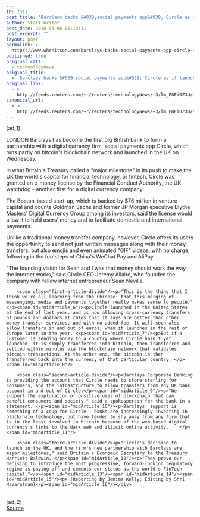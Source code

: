 ```yaml
---
ID: 2511
post_title: 'Barclays backs &#039;social payments app&#039; Circle as it launches in UK'
author: Staff Writer
post_date: 2016-04-06 06:13:11
post_excerpt: ""
layout: post
permalink: >
  https://www.whenitson.com/barclays-backs-social-payments-app-circle-as-it-launches-in-uk/
published: true
original_cats:
  - technologyNews
original_title:
  - 'Barclays backs &#039;social payments app&#039; Circle as it launches in UK'
original_link:
  - >
    http://feeds.reuters.com/~r/reuters/technologyNews/~3/lm_F8Ei0Z3U/story01.htm
canonical_url:
  - >
    http://feeds.reuters.com/~r/reuters/technologyNews/~3/lm_F8Ei0Z3U/story01.htm
---
```

 [ad_1]
<br><div id="articleText">
<span id="midArticle_start"/>

<span id="midArticle_0"/><span class="focusParagraph" readability="6"><p><span class="articleLocation">LONDON</span> Barclays has become the first big British bank to form a partnership with a digital currency firm, social payments app Circle, which runs partly on bitcoin's blockchain network and launched in the UK on Wednesday. </p></span><span id="midArticle_1"/><p>In what Britain's Treasury called a "major milestone" in its push to make the UK the world's capital for financial technology, or fintech, Circle was granted an e-money license by the Financial Conduct Authority, the UK watchdog - another first for a digital currency company. </p><span id="midArticle_2"/><p>The Boston-based start-up, which is backed by $76 million in venture capital and counts Goldman Sachs and former JP Morgan executive Blythe Masters' Digital Currency Group among its investors, said the license would allow it to hold users' money and to facilitate domestic and international payments. </p><span id="midArticle_3"/><p>Unlike a traditional money transfer company, however, Circle offers its users the opportunity to send not just written messages along with their money transfers, but also emojis and even animated "GIF" videos, with no charge, following in the footsteps of China's WeChat Pay and AliPay. </p><span id="midArticle_4"/><p>"The founding vision for Sean and I was that money should work the way the internet works," said Circle CEO Jeremy Allaire, who founded the company with fellow internet entrepreneur Sean Neville. </p><span id="midArticle_5"/>
        
        <span class="first-article-divide"/><p>"This is the thing that I think we're all learning from the Chinese: that this merging of messenging, media and payments together really makes sense to people."  </p><span id="midArticle_6"/><p>Circle launched in the United States at the end of last year, and is now allowing cross-currency transfers of pounds and dollars at rates that it says are better than other money transfer services, and with no added fee. It will soon also allow transfers in and out of euros, when it launches in the rest of Europe later in the year. </p><span id="midArticle_7"/><p>But if a customer is sending money to a country where Circle hasn't yet launched, it is simply transferred into bitcoin, then transferred and settled within minutes via the blockchain network that validates bitcoin transactions. At the other end, the bitcoin is then transferred back into the currency of that particular country. </p><span id="midArticle_8"/>
        
        <span class="second-article-divide"/><p>Barclays Corporate Banking is providing the account that Circle needs to store sterling for consumers, and the infrastructure to allow transfers from any UK bank account in and out of Circle.</p><span id="midArticle_9"/><p>"We support the exploration of positive uses of blockchain that can benefit consumers and society," said a spokesperson for the bank in a statement. </p><span id="midArticle_10"/><p>Barclays' support is something of a coup for Circle - banks are increasingly investing in blockchain technology, but have tended to shy away from any firm that is in the least involved in bitcoin because of the web-based digital currency's links to the dark web and illicit online activity.    </p><span id="midArticle_11"/>
        
        <span class="third-article-divide"/><p>"Circle's decision to launch in the UK, and the firm's new partnership with Barclays are major milestones," said Britain's Economic Secretary to the Treasury Harriett Baldwin. </p><span id="midArticle_12"/><p>"They prove our decision to introduce the most progressive, forward-looking regulatory regime is paying off and cements our status as the world's FinTech capital."</p><span id="midArticle_13"/><span id="midArticle_14"/><span id="midArticle_15"/><p> (Reporting by Jemima Kelly; Editing by Shri Navaratnam)</p><span id="midArticle_16"/></div>
<br>[ad_2]
<br><a href="http://feeds.reuters.com/~r/reuters/technologyNews/~3/lm_F8Ei0Z3U/story01.htm">Source </a>